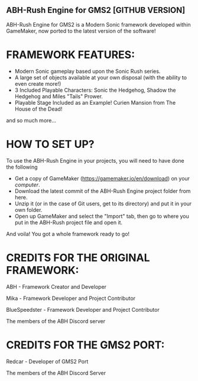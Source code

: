 ## ABH-Rush Engine for GMS2 [GITHUB VERSION]
ABH-Rush Engine for GMS2 is a Modern Sonic framework developed within GameMaker, now ported to the latest version of the software!
# FRAMEWORK FEATURES:
* Modern Sonic gameplay based upon the Sonic Rush series.
* A large set of objects available at your own disposal (with the ability to even create more!)
* 3 Included Playable Characters: Sonic the Hedgehog, Shadow the Hedgehog and Miles "Tails" Prower.
* Playable Stage Included as an Example! Curien Mansion from The House of the Dead!

and so much more...
# HOW TO SET UP?
To use the ABH-Rush Engine in your projects, you will need to have done the following
* Get a copy of GameMaker (https://gamemaker.io/en/download) on your *computer*.
* Download the latest commit of the ABH-Rush Engine project folder from here.
* Unzip it (or in the case of Git users, get to its directory) and put it in your own folder.
* Open up GameMaker and select the "Import" tab, then go to where you put in the ABH-Rush project file and open it.

And voila! You got a whole framework ready to go!
# CREDITS FOR THE ORIGINAL FRAMEWORK:
ABH - Framework Creator and Developer

Mika - Framework Developer and Project Contributor

BlueSpeedster - Framework Developer and Project Contributor

The members of the ABH Discord server

# CREDITS FOR THE GMS2 PORT:
Redcar - Developer of GMS2 Port

The members of the ABH Discord Server
